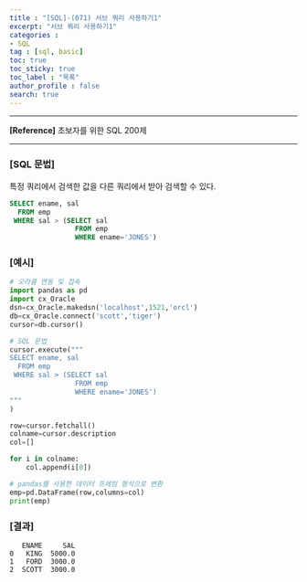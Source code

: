 ```yaml
---
title : "[SQL]-(071) 서브 쿼리 사용하기1"
excerpt: "서브 쿼리 사용하기1"
categories :
- SQL
tag : [sql, basic]
toc: true
toc_sticky: true
toc_label : "목록"
author_profile : false
search: true
---
```


---
**[Reference]** 초보자를 위한 SQL 200제

---

### [SQL 문법]
특정 쿼리에서 검색한 값을 다른 쿼리에서 받아 검색할 수 있다.

```sql
SELECT ename, sal
  FROM emp
 WHERE sal > (SELECT sal
                FROM emp
                WHERE ename='JONES')
```
### [예시]
```python
# 오라클 연동 및 접속
import pandas as pd
import cx_Oracle
dsn=cx_Oracle.makedsn('localhost',1521,'orcl')
db=cx_Oracle.connect('scott','tiger')
cursor=db.cursor()

# SQL 문법
cursor.execute("""
SELECT ename, sal
  FROM emp
 WHERE sal > (SELECT sal
                FROM emp
                WHERE ename='JONES')
"""
)

row=cursor.fetchall()
colname=cursor.description
col=[]

for i in colname:
    col.append(i[0])

# pandas를 사용한 데이터 프레임 형식으로 변환
emp=pd.DataFrame(row,columns=col)
print(emp)
```
### [결과]
       ENAME     SAL
    0   KING  5000.0
    1   FORD  3000.0
    2  SCOTT  3000.0
    
